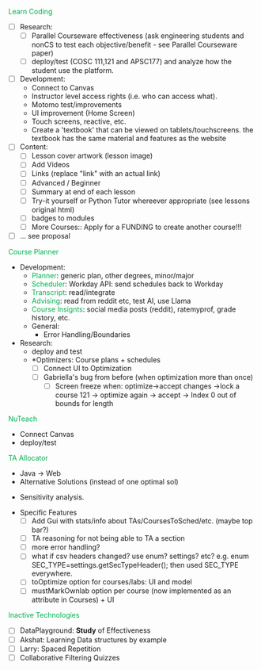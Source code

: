<font color="#00b050">Learn Coding</font>
- [ ] Research: 
	- [ ] Parallel Courseware effectiveness (ask engineering students and nonCS to test each objective/benefit - see Parallel Courseware paper)
	- [ ] deploy/test (COSC 111,121 and APSC177) and analyze how the student use the platform.
- [ ] Development: 
	* Connect to Canvas 
	* Instructor level access rights (i.e. who can access what).
	* Motomo test/improvements 
	* UI improvement (Home Screen)
	* Touch screens, reactive, etc.
	* Create a 'textbook' that can be viewed on  tablets/touchscreens. the textbook has the same material and features as the website
- [ ] Content: 
	- [ ] Lesson cover artwork (lesson image)
	- [ ] Add Videos 
	- [ ] Links (replace "link" with an actual link)
	- [ ] Advanced / Beginner
	- [ ] Summary at end of each lesson
	- [ ] Try-it yourself or Python Tutor whereever appropriate (see lessons original html)
	- [ ] badges to modules
	- [ ] More Courses:: Apply for a FUNDING to create another course!!!
- [ ] ... see proposal

<font color="#00b050">Course Planner</font>
* Development: 
	* <font color="#00b050">Planner</font>: generic plan, other degrees, minor/major
	* <font color="#00b050">Scheduler</font>: Workday API: send schedules back to Workday  
	* <font color="#00b050">Transcript</font>: read/integrate
	* <font color="#00b050">Advising</font>: read from reddit etc, test AI, use Llama
	* <font color="#00b050">Course Insignts</font>: social media posts (reddit), ratemyprof, grade history, etc.
	* General: 
		* Error Handling/Boundaries
* Research: 
	* deploy and test
	* *Optimizers: Course plans + schedules
		- [ ] Connect UI to Optimization 
	    - [ ] Gabriella's bug from before (when optimization more than once)
		    - [ ] Screen freeze when: optimize->accept changes ->lock a course 121 ->  optimize again -> accept -> Index 0 out of bounds for length 

<font color="#00b050">NuTeach</font> 
- Connect Canvas
- deploy/test

<font color="#00b050">TA Allocator</font>
* Java -> Web
* Alternative Solutions (instead of one optimal sol)
- Sensitivity analysis.
* Specific Features
	- [ ] Add Gui with stats/info about TAs/CoursesToSched/etc. (maybe top bar?)
	- [ ] TA reasoning for not being able to TA a section
	- [ ] more error handling?
	- [ ] what if csv headers changed? use enum? settings? etc? e.g. enum SEC_TYPE=settings.getSecTypeHeader(); then used SEC_TYPE everywhere.
	- [ ] toOptimize option for courses/labs: UI and model
	- [ ] mustMarkOwnlab option per course (now implemented as an attribute in Courses) + UI

<font color="#00b050">Inactive Technologies</font>
- [ ]  DataPlayground: **Study** of Effectiveness
- [ ] Akshat: Learning Data structures by example
- [ ] Larry: Spaced Repetition 
- [ ] Collaborative Filtering Quizzes